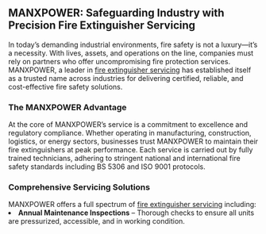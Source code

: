 <h2>MANXPOWER: Safeguarding Industry with Precision Fire Extinguisher Servicing</h2>
In today’s demanding industrial environments, fire safety is not a luxury—it’s a necessity. With lives, assets, and operations on the line, companies must rely on partners who offer uncompromising fire protection services. MANXPOWER, a leader in <a href="https://manximpex.com/fire-extinguisher-2/" title="fire extinguisher servicing' alt"fire extinguisher servicing" >fire extinguisher servicing</a> has established itself as a trusted name across industries for delivering certified, reliable, and cost-effective fire safety solutions.<br>
<h3>The MANXPOWER Advantage</h3>
At the core of MANXPOWER’s service is a commitment to excellence and regulatory compliance. Whether operating in manufacturing, construction, logistics, or energy sectors, businesses trust MANXPOWER to maintain their fire extinguishers at peak performance. Each service is carried out by fully trained technicians, adhering to stringent national and international fire safety standards including BS 5306 and ISO 9001 protocols.<br>
<h3>Comprehensive Servicing Solutions</h3>
MANXPOWER offers a full spectrum of <a href="https://manximpex.com/fire-extinguisher-2/" title="fire extinguisher servicing' alt"fire extinguisher servicing" >fire extinguisher servicing</a> including:<br>
<li><b>Annual Maintenance Inspections</b> – Thorough checks to ensure all units are pressurized, accessible, and in working condition.</li><br>

